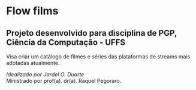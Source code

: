 

# Flow films

## Projeto desenvolvido para disciplina de PGP, Ciência da Computação - UFFS 

Visa criar um catálogo de filmes e séries das plataformas de streams mais adotadas atualmente.

*Idealizado por Jardel O. Duarte*    
Ministrado por prof(a). dr(a). Raquel Pegoraro.